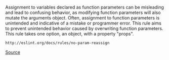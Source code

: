 Assignment to variables declared as function parameters can be misleading and lead to confusing behavior, as modifying function parameters will also mutate the arguments object. Often, assignment to function parameters is unintended and indicative of a mistake or programmer error.
This rule aims to prevent unintended behavior caused by overwriting function parameters.
This rule takes one option, an object, with a property "props".

```
http://eslint.org/docs/rules/no-param-reassign
```

[Source](http://eslint.org/docs/rules/no-param-reassign)
